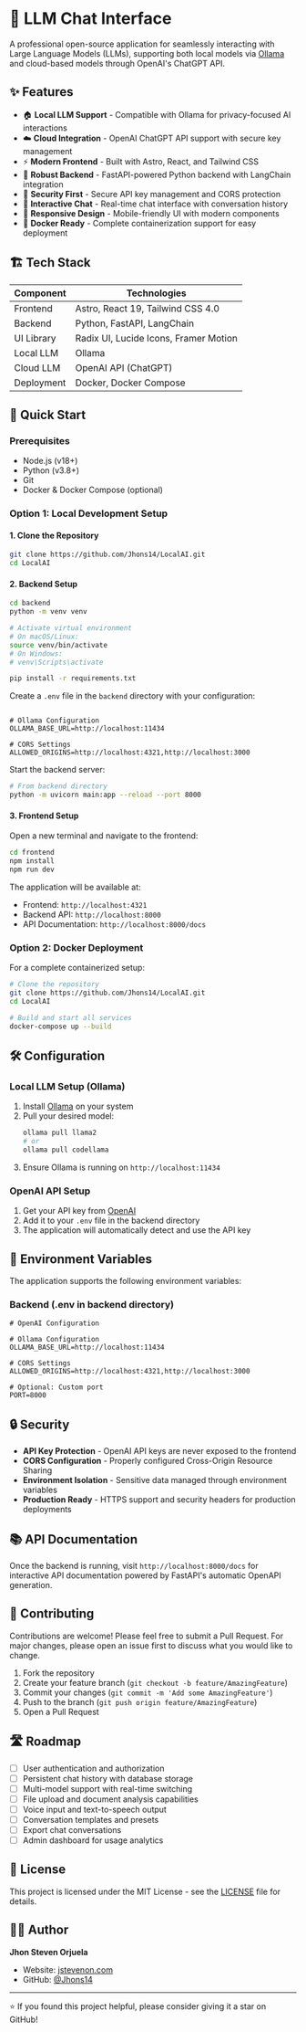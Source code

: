 # 🧠 LLM Chat Interface

A professional open-source application for seamlessly interacting with Large Language Models (LLMs), supporting both local models via [Ollama](https://ollama.com/) and cloud-based models through OpenAI's ChatGPT API.

## ✨ Features

- 🏠 **Local LLM Support** - Compatible with Ollama for privacy-focused AI interactions
- ☁️ **Cloud Integration** - OpenAI ChatGPT API support with secure key management
- ⚡ **Modern Frontend** - Built with Astro, React, and Tailwind CSS
- 🚀 **Robust Backend** - FastAPI-powered Python backend with LangChain integration
- 🔐 **Security First** - Secure API key management and CORS protection
- 💬 **Interactive Chat** - Real-time chat interface with conversation history
- 📱 **Responsive Design** - Mobile-friendly UI with modern components
- 🐳 **Docker Ready** - Complete containerization support for easy deployment

## 🏗️ Tech Stack

| Component  | Technologies                          |
| ---------- | ------------------------------------- |
| Frontend   | Astro, React 19, Tailwind CSS 4.0     |
| Backend    | Python, FastAPI, LangChain            |
| UI Library | Radix UI, Lucide Icons, Framer Motion |
| Local LLM  | Ollama                                |
| Cloud LLM  | OpenAI API (ChatGPT)                  |
| Deployment | Docker, Docker Compose                |

## 🚀 Quick Start

### Prerequisites

- Node.js (v18+)
- Python (v3.8+)
- Git
- Docker & Docker Compose (optional)

### Option 1: Local Development Setup

#### 1. Clone the Repository

```bash
git clone https://github.com/Jhons14/LocalAI.git
cd LocalAI
```

#### 2. Backend Setup

```bash
cd backend
python -m venv venv

# Activate virtual environment
# On macOS/Linux:
source venv/bin/activate
# On Windows:
# venv\Scripts\activate

pip install -r requirements.txt
```

Create a `.env` file in the `backend` directory with your configuration:

```env

# Ollama Configuration
OLLAMA_BASE_URL=http://localhost:11434

# CORS Settings
ALLOWED_ORIGINS=http://localhost:4321,http://localhost:3000
```

Start the backend server:

```bash
# From backend directory
python -m uvicorn main:app --reload --port 8000
```

#### 3. Frontend Setup

Open a new terminal and navigate to the frontend:

```bash
cd frontend
npm install
npm run dev
```

The application will be available at:

- Frontend: `http://localhost:4321`
- Backend API: `http://localhost:8000`
- API Documentation: `http://localhost:8000/docs`

### Option 2: Docker Deployment

For a complete containerized setup:

```bash
# Clone the repository
git clone https://github.com/Jhons14/LocalAI.git
cd LocalAI

# Build and start all services
docker-compose up --build
```

## 🛠️ Configuration

### Local LLM Setup (Ollama)

1. Install [Ollama](https://ollama.com/) on your system
2. Pull your desired model:
   ```bash
   ollama pull llama2
   # or
   ollama pull codellama
   ```
3. Ensure Ollama is running on `http://localhost:11434`

### OpenAI API Setup

1. Get your API key from [OpenAI](https://platform.openai.com/)
2. Add it to your `.env` file in the backend directory
3. The application will automatically detect and use the API key

## 🔧 Environment Variables

The application supports the following environment variables:

### Backend (.env in backend directory)

```env
# OpenAI Configuration

# Ollama Configuration
OLLAMA_BASE_URL=http://localhost:11434

# CORS Settings
ALLOWED_ORIGINS=http://localhost:4321,http://localhost:3000

# Optional: Custom port
PORT=8000
```

## 🔒 Security

- **API Key Protection** - OpenAI API keys are never exposed to the frontend
- **CORS Configuration** - Properly configured Cross-Origin Resource Sharing
- **Environment Isolation** - Sensitive data managed through environment variables
- **Production Ready** - HTTPS support and security headers for production deployments

## 📚 API Documentation

Once the backend is running, visit `http://localhost:8000/docs` for interactive API documentation powered by FastAPI's automatic OpenAPI generation.

## 🤝 Contributing

Contributions are welcome! Please feel free to submit a Pull Request. For major changes, please open an issue first to discuss what you would like to change.

1. Fork the repository
2. Create your feature branch (`git checkout -b feature/AmazingFeature`)
3. Commit your changes (`git commit -m 'Add some AmazingFeature'`)
4. Push to the branch (`git push origin feature/AmazingFeature`)
5. Open a Pull Request

## 🛣️ Roadmap

- [ ] User authentication and authorization
- [ ] Persistent chat history with database storage
- [ ] Multi-model support with real-time switching
- [ ] File upload and document analysis capabilities
- [ ] Voice input and text-to-speech output
- [ ] Conversation templates and presets
- [ ] Export chat conversations
- [ ] Admin dashboard for usage analytics

## 📄 License

This project is licensed under the MIT License - see the [LICENSE](LICENSE) file for details.

## 👨‍💻 Author

**Jhon Steven Orjuela**

- Website: [jstevenon.com](https://www.jstevenon.com/)
- GitHub: [@Jhons14](https://github.com/Jhons14)

---

⭐ If you found this project helpful, please consider giving it a star on GitHub!
